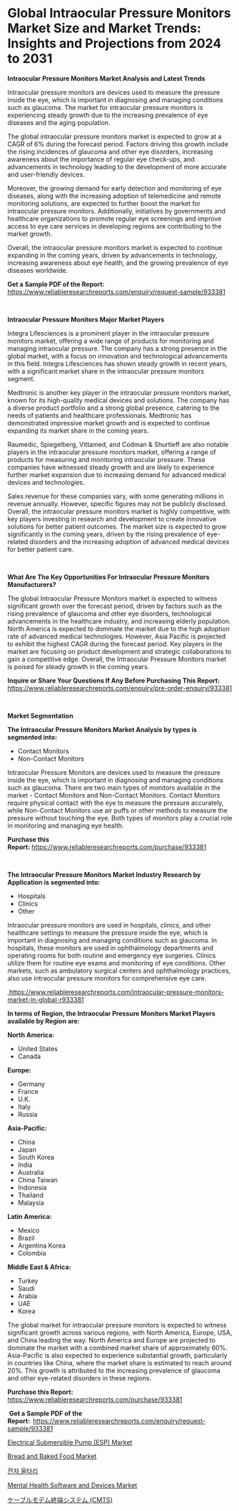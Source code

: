<p><h1>Global Intraocular Pressure Monitors Market Size and Market Trends: Insights and Projections from 2024 to 2031</h1></p><p><strong>Intraocular Pressure Monitors Market Analysis and Latest Trends</strong></p>
<p><p>Intraocular pressure monitors are devices used to measure the pressure inside the eye, which is important in diagnosing and managing conditions such as glaucoma. The market for intraocular pressure monitors is experiencing steady growth due to the increasing prevalence of eye diseases and the aging population.</p><p>The global intraocular pressure monitors market is expected to grow at a CAGR of 6% during the forecast period. Factors driving this growth include the rising incidences of glaucoma and other eye disorders, increasing awareness about the importance of regular eye check-ups, and advancements in technology leading to the development of more accurate and user-friendly devices.</p><p>Moreover, the growing demand for early detection and monitoring of eye diseases, along with the increasing adoption of telemedicine and remote monitoring solutions, are expected to further boost the market for intraocular pressure monitors. Additionally, initiatives by governments and healthcare organizations to promote regular eye screenings and improve access to eye care services in developing regions are contributing to the market growth.</p><p>Overall, the intraocular pressure monitors market is expected to continue expanding in the coming years, driven by advancements in technology, increasing awareness about eye health, and the growing prevalence of eye diseases worldwide.</p></p>
<p><strong>Get a Sample PDF of the Report:&nbsp;</strong> <a href="https://www.reliableresearchreports.com/enquiry/request-sample/933381">https://www.reliableresearchreports.com/enquiry/request-sample/933381</a></p>
<p>&nbsp;</p>
<p><strong>Intraocular Pressure Monitors Major Market Players</strong></p>
<p><p>Integra Lifesciences is a prominent player in the intraocular pressure monitors market, offering a wide range of products for monitoring and managing intraocular pressure. The company has a strong presence in the global market, with a focus on innovation and technological advancements in this field. Integra Lifesciences has shown steady growth in recent years, with a significant market share in the intraocular pressure monitors segment.</p><p>Medtronic is another key player in the intraocular pressure monitors market, known for its high-quality medical devices and solutions. The company has a diverse product portfolio and a strong global presence, catering to the needs of patients and healthcare professionals. Medtronic has demonstrated impressive market growth and is expected to continue expanding its market share in the coming years.</p><p>Raumedic, Spiegelberg, Vittamed, and Codman & Shurtleff are also notable players in the intraocular pressure monitors market, offering a range of products for measuring and monitoring intraocular pressure. These companies have witnessed steady growth and are likely to experience further market expansion due to increasing demand for advanced medical devices and technologies.</p><p>Sales revenue for these companies vary, with some generating millions in revenue annually. However, specific figures may not be publicly disclosed. Overall, the intraocular pressure monitors market is highly competitive, with key players investing in research and development to create innovative solutions for better patient outcomes. The market size is expected to grow significantly in the coming years, driven by the rising prevalence of eye-related disorders and the increasing adoption of advanced medical devices for better patient care.</p></p>
<p>&nbsp;</p>
<p><strong>What Are The Key Opportunities For Intraocular Pressure Monitors Manufacturers?</strong></p>
<p><p>The global Intraocular Pressure Monitors market is expected to witness significant growth over the forecast period, driven by factors such as the rising prevalence of glaucoma and other eye disorders, technological advancements in the healthcare industry, and increasing elderly population. North America is expected to dominate the market due to the high adoption rate of advanced medical technologies. However, Asia Pacific is projected to exhibit the highest CAGR during the forecast period. Key players in the market are focusing on product development and strategic collaborations to gain a competitive edge. Overall, the Intraocular Pressure Monitors market is poised for steady growth in the coming years.</p></p>
<p><strong>Inquire or Share Your Questions If Any Before Purchasing This Report:</strong> <a href="https://www.reliableresearchreports.com/enquiry/pre-order-enquiry/933381">https://www.reliableresearchreports.com/enquiry/pre-order-enquiry/933381</a></p>
<p>&nbsp;</p>
<p><strong>Market Segmentation</strong></p>
<p><strong>The Intraocular Pressure Monitors Market Analysis by types is segmented into:</strong></p>
<p><ul><li>Contact Monitors</li><li>Non-Contact Monitors</li></ul></p>
<p><p>Intraocular Pressure Monitors are devices used to measure the pressure inside the eye, which is important in diagnosing and managing conditions such as glaucoma. There are two main types of monitors available in the market - Contact Monitors and Non-Contact Monitors. Contact Monitors require physical contact with the eye to measure the pressure accurately, while Non-Contact Monitors use air puffs or other methods to measure the pressure without touching the eye. Both types of monitors play a crucial role in monitoring and managing eye health.</p></p>
<p><strong>Purchase this Report:&nbsp;</strong><a href="https://www.reliableresearchreports.com/purchase/933381">https://www.reliableresearchreports.com/purchase/933381</a></p>
<p>&nbsp;</p>
<p><strong>The Intraocular Pressure Monitors Market Industry Research by Application is segmented into:</strong></p>
<p><ul><li>Hospitals</li><li>Clinics</li><li>Other</li></ul></p>
<p><p>Intraocular pressure monitors are used in hospitals, clinics, and other healthcare settings to measure the pressure inside the eye, which is important in diagnosing and managing conditions such as glaucoma. In hospitals, these monitors are used in ophthalmology departments and operating rooms for both routine and emergency eye surgeries. Clinics utilize them for routine eye exams and monitoring of eye conditions. Other markets, such as ambulatory surgical centers and ophthalmology practices, also use intraocular pressure monitors for comprehensive eye care.</p></p>
<p><a href="https://www.reliableresearchreports.com/intraocular-pressure-monitors-market-in-global-r933381">&nbsp;https://www.reliableresearchreports.com/intraocular-pressure-monitors-market-in-global-r933381</a></p>
<p><strong>In terms of Region, the Intraocular Pressure Monitors Market Players available by Region are:</strong></p>
<p>
    <p> <strong> North America: </strong>
        <ul>
            <li>United States</li>
            <li>Canada</li>
        </ul>
        </p> 
    <p> <strong> Europe: </strong>
        <ul>
            <li>Germany</li>
            <li>France</li>
            <li>U.K.</li>
            <li>Italy</li>
            <li>Russia</li>
        </ul>
        </p> 
    <p> <strong> Asia-Pacific: </strong>
        <ul>
            <li>China</li>
            <li>Japan</li>
            <li>South Korea</li>
            <li>India</li>
            <li>Australia</li>
            <li>China Taiwan</li>
            <li>Indonesia</li>
            <li>Thailand</li>
            <li>Malaysia</li>
        </ul>
        </p> 
    <p> <strong> Latin America: </strong>
        <ul>
            <li>Mexico</li>
            <li>Brazil</li>
            <li>Argentina Korea</li>
            <li>Colombia</li>
        </ul>
        </p> 
    <p> <strong> Middle East & Africa: </strong>
        <ul>
            <li>Turkey</li>
            <li>Saudi</li>
            <li>Arabia</li>
            <li>UAE</li>
            <li>Korea</li>
        </ul>
    </p>
    </p>
<p><p>The global market for intraocular pressure monitors is expected to witness significant growth across various regions, with North America, Europe, USA, and China leading the way. North America and Europe are projected to dominate the market with a combined market share of approximately 60%. Asia-Pacific is also expected to experience substantial growth, particularly in countries like China, where the market share is estimated to reach around 20%. This growth is attributed to the increasing prevalence of glaucoma and other eye-related disorders in these regions.</p></p>
<p><strong>Purchase this Report: </strong><a href="https://www.reliableresearchreports.com/purchase/933381">https://www.reliableresearchreports.com/purchase/933381</a></p>
<p>&nbsp;<strong>Get a Sample PDF of the Report:&nbsp;&nbsp;</strong><a href="https://www.reliableresearchreports.com/enquiry/request-sample/933381">https://www.reliableresearchreports.com/enquiry/request-sample/933381</a></p>
<p><strong></strong></p>
<p><p><a href="https://issuu.com/reportprime-2/docs/electrical-submersible-pump-esp-mar_70d91d4eaebc65">Electrical Submersible Pump (ESP) Market</a></p><p><a href="https://github.com/sofayahoo2023/Market-Research-Report-List-6/blob/main/bread-and-baked-food-market.md">Bread and Baked Food Market</a></p><p><a href="https://medium.com/@ayesakhan333/%EC%A0%84%EC%9E%90-%EC%9A%B8%ED%83%80%EB%A6%AC-%EC%8B%9C%EC%9E%A5-%EC%A0%90%EC%9C%A0%EC%9C%A8-%EB%B0%8F-%EC%8B%9C%EC%9E%A5-%EB%B6%84%EC%84%9D-%EC%84%B1%EC%9E%A5-%EB%8F%99%ED%96%A5-%EB%B0%8F-2024%EB%85%84%EB%B6%80%ED%84%B02031%EB%85%84%EA%B9%8C%EC%A7%80%EC%9D%98-%EC%98%88%EC%B8%A1-2f1dc50ecc57">전자 울타리</a></p><p><a href="https://medium.com/@parmer78465/mental-health-software-and-devices-market-report-by-product-type-electronic-health-records-2ea4900b0fac">Mental Health Software and Devices Market</a></p><p><a href="https://medium.com/@lenorakris2023/%E3%82%B1%E3%83%BC%E3%83%96%E3%83%AB%E3%83%A2%E3%83%87%E3%83%A0%E7%B5%82%E7%AB%AF%E3%82%B7%E3%82%B9%E3%83%86%E3%83%A0-cmts-%E3%81%AE%E5%B8%82%E5%A0%B4%E8%A6%8F%E6%A8%A1%E3%81%A8%E3%82%B7%E3%82%A7%E3%82%A2%E5%88%86%E6%9E%90-%E6%88%90%E9%95%B7%E3%83%88%E3%83%AC%E3%83%B3%E3%83%89%E3%81%A8%E4%BA%88%E6%B8%AC-2024%E5%B9%B4-2031%E5%B9%B4-b01673573eb7">ケーブルモデム終端システム (CMTS)</a></p></p>